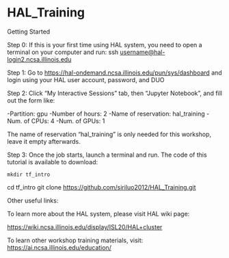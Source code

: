 # HAL_Training
Getting Started

Step 0: If this is your first time using HAL system, you need to open a terminal on your computer and run:
ssh username@hal-login2.ncsa.illinois.edu

Step 1: Go to https://hal-ondemand.ncsa.illinois.edu/pun/sys/dashboard and login using your HAL user account, password, and DUO

Step 2: Click “My Interactive Sessions” tab, then “Jupyter Notebook”, and fill out the form like:

-Partition: gpu
-Number of hours: 2
-Name of reservation:  hal_training 
-Num. of CPUs:  4
-Num. of GPUs:  1 

The name of reservation “hal_training” is only needed for this workshop, leave it empty afterwards. 

Step 3: Once the job starts, launch a terminal and run. The code of this tutorial is available to download:

	mkdir tf_intro
cd  tf_intro
git clone https://github.com/siriluo2012/HAL_Training.git 


Other useful links:

To learn more about the HAL system, please visit HAL wiki page: 

 https://wiki.ncsa.illinois.edu/display/ISL20/HAL+cluster

To learn other workshop training materials, visit: https://ai.ncsa.illinois.edu/education/
